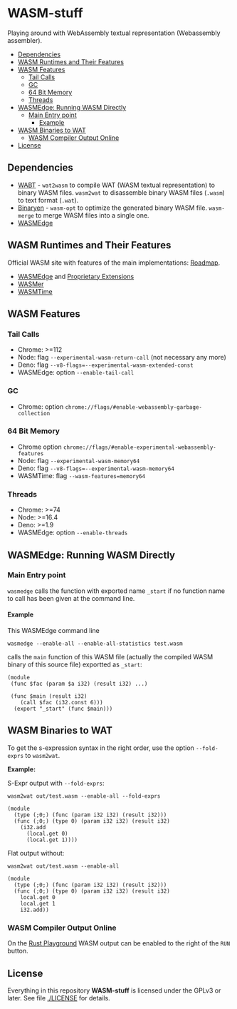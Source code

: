 # WASM-stuff

 Playing around with WebAssembly textual representation (Webassembly assembler).

- [Dependencies](#dependencies)
- [WASM Runtimes and Their Features](#wasm-runtimes-and-their-features)
- [WASM Features](#wasm-features)
  - [Tail Calls](#tail-calls)
  - [GC](#gc)
  - [64 Bit Memory](#64-bit-memory)
  - [Threads](#threads)
- [WASMEdge: Running WASM Directly](#wasmedge-running-wasm-directly)
  - [Main Entry point](#main-entry-point)
    - [Example](#example)
- [WASM Binaries to WAT](#wasm-binaries-to-wat)
  - [WASM Compiler Output Online](#wasm-compiler-output-online)
- [License](#license)

## Dependencies

- [WABT](https://github.com/WebAssembly/wabt) - `wat2wasm` to compile WAT (WASM textual representation) to binary WASM files. `wasm2wat` to disassemble binary WASM files (`.wasm`) to text format (`.wat`).
- [Binaryen](https://github.com/WebAssembly/binaryen) - `wasm-opt` to optimize the generated binary WASM file. `wasm-merge` to merge WASM files into a single one.
- [WASMEdge](https://github.com/WasmEdge/WasmEdge)

## WASM Runtimes and Their Features

Official WASM site with features of the main implementations: [Roadmap](https://webassembly.org/roadmap/).

- [WASMEdge](https://wasmedge.org/docs/develop/wasmedge/extensions/proposals) and [Proprietary Extensions](https://wasmedge.org/docs/develop/wasmedge/extensions/unique_extensions)
- [WASMer](https://docs.wasmer.io/runtime/features#webassembly-features)
- [WASMTime](https://docs.wasmtime.dev/stability-wasm-proposals-support.html)

## WASM Features

### Tail Calls

- Chrome: >=112
- Node: flag `--experimental-wasm-return-call` (not necessary any more)
- Deno: flag `--v8-flags=--experimental-wasm-extended-const`
- WASMEdge: option `--enable-tail-call`

### GC

- Chrome: option `chrome://flags/#enable-webassembly-garbage-collection`

### 64 Bit Memory

- Chrome option `chrome://flags/#enable-experimental-webassembly-features`
- Node: flag `--experimental-wasm-memory64`
- Deno: flag `--v8-flags=--experimental-wasm-memory64`
- WASMTime: flag `--wasm-features=memory64`

### Threads

- Chrome: >=74
- Node: >=16.4
- Deno: >=1.9
- WASMEdge: option `--enable-threads`

## WASMEdge: Running WASM Directly

### Main Entry point

`wasmedge` calls the function with exported name `_start` if no function name to call has been given at the command line.

#### Example

This WASMEdge command line

```text
wasmedge --enable-all --enable-all-statistics test.wasm
```

calls the `main` function of this WASM file (actually the compiled WASM binary of this source file) exportted as `_start`:

```wasm
(module
 (func $fac (param $a i32) (result i32) ...)

 (func $main (result i32)
    (call $fac (i32.const 6)))
  (export "_start" (func $main)))
```

## WASM Binaries to WAT

To get the s-expression syntax in the right order, use the option `--fold-exprs` to `wasm2wat`.

**Example:**

S-Expr output with `--fold-exprs`:

```text
wasm2wat out/test.wasm --enable-all --fold-exprs
```

```wasm
(module
  (type (;0;) (func (param i32 i32) (result i32)))
  (func (;0;) (type 0) (param i32 i32) (result i32)
    (i32.add
      (local.get 0)
      (local.get 1))))
```

Flat output without:

```text
wasm2wat out/test.wasm --enable-all
```

```wasm
(module
  (type (;0;) (func (param i32 i32) (result i32)))
  (func (;0;) (type 0) (param i32 i32) (result i32)
    local.get 0
    local.get 1
    i32.add))
```

### WASM Compiler Output Online

On the [Rust Playground](https://play.rust-lang.org/) WASM output can be enabled to the right of the `RUN` button.

## License

Everything in this repository **WASM-stuff** is licensed under the GPLv3 or later. See file [./LICENSE](./LICENSE) for details.

